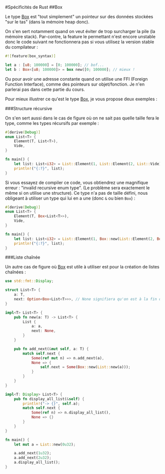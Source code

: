 #Spécificités de Rust
##Box

Le type [Box](https://doc.rust-lang.org/stable/std/boxed/struct.Box.html) est "tout simplement" un pointeur sur des données stockées "sur le tas" (dans la mémoire heap donc).

On s'en sert notamment quand on veut éviter de trop surcharger la pile (la mémoire stack). Par-contre, la feature le permettant n'est encore unstable donc le code suivant ne fonctionnera pas si vous utilisez la version stable du compilateur :

```Rust
#![feature(box_syntax)]

let a : [u8; 100000] = [0; 100000]; // bof...
let b : Box<[u8; 100000]> = box new([0; 100000]; // mieux !
```

Ou pour avoir une adresse constante quand on utilise une FFI (Foreign Function Interface), comme des pointeurs sur objet/fonction. Je n'en parlerai pas dans cette partie du cours.

Pour mieux illustrer ce qu'est le type [Box](https://doc.rust-lang.org/stable/std/boxed/struct.Box.html), je vous propose deux exemples :

###Structure récursive

On s'en sert aussi dans le cas de figure où on ne sait pas quelle taille fera le type, comme les types récursifs par exemple :

```Rust
#[derive(Debug)]
enum List<T> {
    Element(T, List<T>),
    Vide,
}

fn main() {
    let list: List<i32> = List::Element(1, List::Element(2, List::Vide));
    println!("{:?}", list);
}
```

Si vous essayez de compiler ce code, vous obtiendrez une magnifique erreur : "invalid recursive enum type". (Le problème sera exactement le même si on utilise une structure). Ce type n'a pas de taille défini, nous obligeant à utiliser un type qui lui en a une (donc `&` ou bien `Box`) :

```Rust
#[derive(Debug)]
enum List<T> {
    Element(T, Box<List<T>>),
    Vide,
}

fn main() {
    let list: List<i32> = List::Element(1, Box::new(List::Element(2, Box::new(List::Vide))));
    println!("{:?}", list);
}
```

###Liste chaînée

Un autre cas de figure où [Box](https://doc.rust-lang.org/stable/std/boxed/struct.Box.html) est utile à utiliser est pour la création de listes chaînées :

```Rust
use std::fmt::Display;

struct List<T> {
    a: T,
    next: Option<Box<List<T>>>, // None signifiera qu'on est à la fin de la chaîne
}

impl<T> List<T> {
    pub fn new(a: T) -> List<T> {
        List {
            a: a,
            next: None,
        }
    }

    pub fn add_next(&mut self, a: T) {
        match self.next {
            Some(ref mut n) => n.add_next(a),
            None => {
                self.next = Some(Box::new(List::new(a)));
            }
        }
    }
}

impl<T: Display> List<T> {
    pub fn display_all_list(&self) {
        println!("-> {}", self.a);
        match self.next {
            Some(ref n) => n.display_all_list(),
            None => {}
        }
    }
}

fn main() {
    let mut a = List::new(0u32);

    a.add_next(1u32);
    a.add_next(2u32);
    a.display_all_list();
}
```
